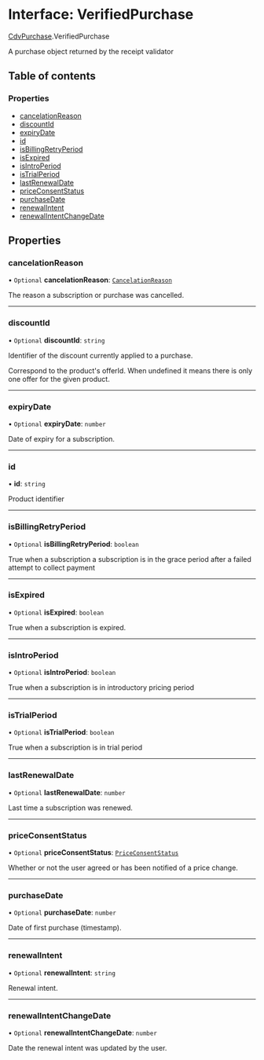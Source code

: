 # Interface: VerifiedPurchase

[CdvPurchase](../modules/CdvPurchase.md).VerifiedPurchase

A purchase object returned by the receipt validator

## Table of contents

### Properties

- [cancelationReason](CdvPurchase.VerifiedPurchase.md#cancelationreason)
- [discountId](CdvPurchase.VerifiedPurchase.md#discountid)
- [expiryDate](CdvPurchase.VerifiedPurchase.md#expirydate)
- [id](CdvPurchase.VerifiedPurchase.md#id)
- [isBillingRetryPeriod](CdvPurchase.VerifiedPurchase.md#isbillingretryperiod)
- [isExpired](CdvPurchase.VerifiedPurchase.md#isexpired)
- [isIntroPeriod](CdvPurchase.VerifiedPurchase.md#isintroperiod)
- [isTrialPeriod](CdvPurchase.VerifiedPurchase.md#istrialperiod)
- [lastRenewalDate](CdvPurchase.VerifiedPurchase.md#lastrenewaldate)
- [priceConsentStatus](CdvPurchase.VerifiedPurchase.md#priceconsentstatus)
- [purchaseDate](CdvPurchase.VerifiedPurchase.md#purchasedate)
- [renewalIntent](CdvPurchase.VerifiedPurchase.md#renewalintent)
- [renewalIntentChangeDate](CdvPurchase.VerifiedPurchase.md#renewalintentchangedate)

## Properties

### cancelationReason

• `Optional` **cancelationReason**: [`CancelationReason`](../enums/CdvPurchase.CancelationReason.md)

The reason a subscription or purchase was cancelled.

___

### discountId

• `Optional` **discountId**: `string`

Identifier of the discount currently applied to a purchase.

Correspond to the product's offerId. When undefined it means there is only one offer for the given product.

___

### expiryDate

• `Optional` **expiryDate**: `number`

Date of expiry for a subscription.

___

### id

• **id**: `string`

Product identifier

___

### isBillingRetryPeriod

• `Optional` **isBillingRetryPeriod**: `boolean`

True when a subscription a subscription is in the grace period after a failed attempt to collect payment

___

### isExpired

• `Optional` **isExpired**: `boolean`

True when a subscription is expired.

___

### isIntroPeriod

• `Optional` **isIntroPeriod**: `boolean`

True when a subscription is in introductory pricing period

___

### isTrialPeriod

• `Optional` **isTrialPeriod**: `boolean`

True when a subscription is in trial period

___

### lastRenewalDate

• `Optional` **lastRenewalDate**: `number`

Last time a subscription was renewed.

___

### priceConsentStatus

• `Optional` **priceConsentStatus**: [`PriceConsentStatus`](../enums/CdvPurchase.PriceConsentStatus.md)

Whether or not the user agreed or has been notified of a price change.

___

### purchaseDate

• `Optional` **purchaseDate**: `number`

Date of first purchase (timestamp).

___

### renewalIntent

• `Optional` **renewalIntent**: `string`

Renewal intent.

___

### renewalIntentChangeDate

• `Optional` **renewalIntentChangeDate**: `number`

Date the renewal intent was updated by the user.
